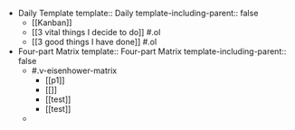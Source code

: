 - Daily Template
  template:: Daily
  template-including-parent:: false
	- [[Kanban]]
	- [[3 vital things I decide to do]] #.ol
	- [[3 good things I have done]] #.ol
- Four-part Matrix
  template:: Four-part Matrix
  template-including-parent:: false
	- #.v-eisenhower-matrix
		- [[p1]]
		- [[]]
		- [[test]]
		- [[test]]
	-